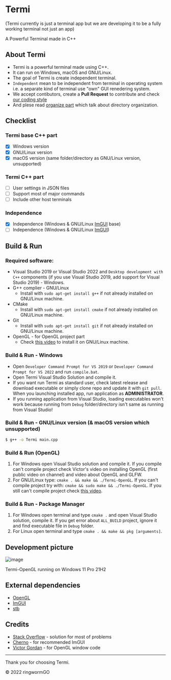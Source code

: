 # Termi
(Termi currently is just a terminal app but we are developing it to be a fully working terminal not just an app)

A Powerful Terminal made in C++

## About Termi
- Termi is a powerful terminal made using C++.
- It can run on Windows, macOS and GNU/Linux.
- The goal of Termi is create independent terminal.
- ```Independent``` mean to be independent from terminal in operating system i.e. a separate kind of terminal use "own" GUI renedering system.
- We accept contibutors, create a **Pull Request** to contribute and check [our coding style](https://github.com/ringwormGO-organization/Termi/blob/main/CONTRIBUTING.md#coding-sytle-for-pull-requests)
- And plese read [organize part](https://github.com/ringwormGO-organization/Termi/blob/main/CONTRIBUTING.md#code-organization) which talk about directory organization.

## Checklist
### Termi base C++ part
- [x] Windows version
- [x] GNU/Linux version
- [x] macOS version (same folder/directory as GNU/Linux version, unsupported)

### Termi C++ part
- [ ] User settings in JSON files
- [ ] Support most of major commands
- [ ] Include other host terminals

### Independence
- [x] Independence (Windows & GNU/Linux [ImGUI](https://github.com/ocornut/imgui) base)
- [ ] Independence (Windows & GNU/Linux [ImGUI](https://github.com/ocornut/imgui))

## Build & Run
### Required software:
- Visual Studio 2019 or Visual Studio 2022 and ```Desktop development with C++``` components (if you use Visual Studio 2019, add support for Visual Studio 2019) - Windows.
- G++ complier - GNU/Linux
  - Install with ```sudo apt-get install g++``` if not already installed on GNU/Linux machine.
- CMake
  - Install with ```sudo apt-get install cmake``` if not already installed on GNU/Linux machine.
- Git
  - Install with ```sudo apt-get install git``` if not already installed on GNU/Linux machine.
- OpenGL - for OpenGL project part
  - Check [this video](https://www.youtube.com/watch?v=643CUhCoyCo) to install it on GNU/Linux machine.

### Build & Run - Windows
- Open ```Developer Command Prompt for VS 2019``` or ```Developer Command Prompt for VS 2022``` and run ```compile.bat```.
- Open Termi Visual Studio Solution and compile it.
- If you want run Termi as standard user, check latest release and download executable or simply clone repo and update it with ```git pull```. When you launching installed app, run application as **ADMINISTRATOR**.
- If you running application from Visual Studio, loading executables won't work because running from ```Debug``` folder/directory isn't same as running from Visual Studio!

### Build & Run - GNU/Linux version (& macOS version which unsupported)
```sh
$ g++ -o Termi main.cpp
```

### Build & Run (OpenGL)
1. For Windows open Visual Studio solution and compile it. If you compile can't compile project check Victor's video on installing OpenGL (first public video on channel) and video about OpenGL and GLFW.
2. For GNU/Linux type: ```cmake . && make && ./Termi-OpenGL```. If you can't compile project try with: ```cmake && sudo make && ./Termi-OpenGL```. If you still can't compile project check [this video](https://www.youtube.com/watch?v=643CUhCoyCo).

### Build & Run - Package Manager
1. For Windows open terminal and type ```cmake .``` and open Visual Studio solution, compile it. If you get error about ```ALL_BUILD``` project, ignore it and find executable file in ```Debug``` folder.
2. For Linux open terminal and type ```cmake . && make && pkg [arguments]```.

## Development picture
![image](https://user-images.githubusercontent.com/83548580/157011432-f1dc9427-e490-4873-919b-ee0e927bd549.png)

Termi-OpenGL running on Windows 11 Pro 21H2

## External dependencies
- [OpenGL](https://www.opengl.org/)
- [ImGUI](https://github.com/ocornut/imgui)
- [stb](https://github.com/nothings/stb)

## Credits
- [Stack Overflow](https://stackoverflow.com/) - solution for most of problems
- [Cherno](https://www.youtube.com/c/TheChernoProject) - for recommended ImGUI
- [Victor Gordan](https://www.youtube.com/c/VictorGordan) - for OpenGL window code
____________________________________

Thank you for choosing Termi.

© 2022 ringwormGO
